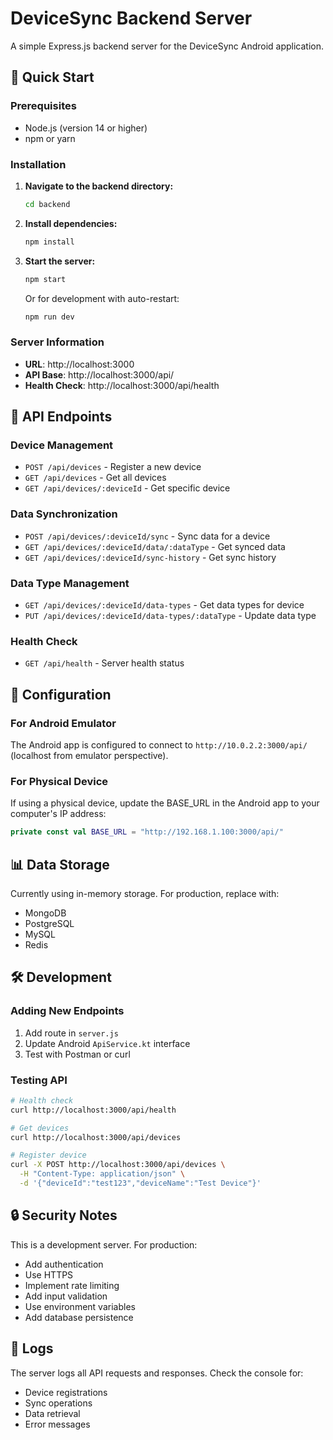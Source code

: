# DeviceSync Backend Server

A simple Express.js backend server for the DeviceSync Android application.

## 🚀 Quick Start

### Prerequisites
- Node.js (version 14 or higher)
- npm or yarn

### Installation

1. **Navigate to the backend directory:**
   ```bash
   cd backend
   ```

2. **Install dependencies:**
   ```bash
   npm install
   ```

3. **Start the server:**
   ```bash
   npm start
   ```

   Or for development with auto-restart:
   ```bash
   npm run dev
   ```

### Server Information
- **URL**: http://localhost:3000
- **API Base**: http://localhost:3000/api/
- **Health Check**: http://localhost:3000/api/health

## 📱 API Endpoints

### Device Management
- `POST /api/devices` - Register a new device
- `GET /api/devices` - Get all devices
- `GET /api/devices/:deviceId` - Get specific device

### Data Synchronization
- `POST /api/devices/:deviceId/sync` - Sync data for a device
- `GET /api/devices/:deviceId/data/:dataType` - Get synced data
- `GET /api/devices/:deviceId/sync-history` - Get sync history

### Data Type Management
- `GET /api/devices/:deviceId/data-types` - Get data types for device
- `PUT /api/devices/:deviceId/data-types/:dataType` - Update data type

### Health Check
- `GET /api/health` - Server health status

## 🔧 Configuration

### For Android Emulator
The Android app is configured to connect to `http://10.0.2.2:3000/api/` (localhost from emulator perspective).

### For Physical Device
If using a physical device, update the BASE_URL in the Android app to your computer's IP address:
```kotlin
private const val BASE_URL = "http://192.168.1.100:3000/api/"
```

## 📊 Data Storage

Currently using in-memory storage. For production, replace with:
- MongoDB
- PostgreSQL
- MySQL
- Redis

## 🛠️ Development

### Adding New Endpoints
1. Add route in `server.js`
2. Update Android `ApiService.kt` interface
3. Test with Postman or curl

### Testing API
```bash
# Health check
curl http://localhost:3000/api/health

# Get devices
curl http://localhost:3000/api/devices

# Register device
curl -X POST http://localhost:3000/api/devices \
  -H "Content-Type: application/json" \
  -d '{"deviceId":"test123","deviceName":"Test Device"}'
```

## 🔒 Security Notes

This is a development server. For production:
- Add authentication
- Use HTTPS
- Implement rate limiting
- Add input validation
- Use environment variables
- Add database persistence

## 📝 Logs

The server logs all API requests and responses. Check the console for:
- Device registrations
- Sync operations
- Data retrieval
- Error messages
